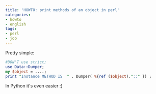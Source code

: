 ```yaml
---
title: 'HOWTO: print methods of an object in perl'
categories:
- howto
- english
tags:
- perl
- job
---
```

Pretty simple:

```perl
#DON'T use strict;
use Data::Dumper;
my $object = ....;
print "Instance METHOD IS  " . Dumper( %{ref ($object)."::" }) ;
```
  
In Python it's even easier :)

